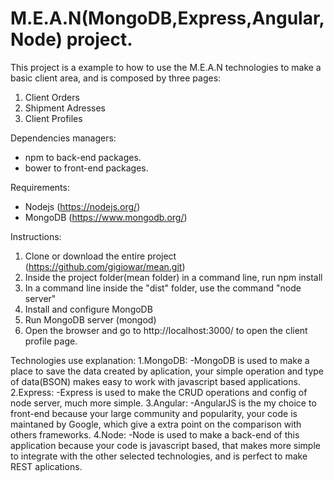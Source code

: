 # M.E.A.N(MongoDB,Express,Angular,Node) project.

This project is a example to how to use the M.E.A.N technologies to make a basic client area, and is composed by three pages:

1. Client Orders
2. Shipment Adresses
3. Client Profiles

Dependencies managers:
- npm to back-end packages.
- bower to front-end packages.

Requirements:
- Nodejs (https://nodejs.org/)
- MongoDB (https://www.mongodb.org/)

Instructions:

1. Clone or download the entire project (https://github.com/gigiowar/mean.git)
2. Inside the project folder(mean folder) in a command line, run npm install
3. In a command line inside the "dist" folder, use the command "node server"
4. Install and configure MongoDB
5. Run MongoDB server (mongod)
6. Open the browser and go to http://localhost:3000/ to open the client profile page.

Technologies use explanation:
1.MongoDB:
	-MongoDB is used to make a place to save the data created by aplication, your simple operation and type of data(BSON) makes easy to work with javascript based applications.
2.Express:
	-Express is used to make the CRUD operations and config of node server, much more simple.
3.Angular:
	-AngularJS is the my choice to front-end because your large community and popularity, your code is maintaned by Google, which give a extra point on the comparison with others frameworks.
4.Node:
	-Node is used to make a back-end of this application because your code is javascript based, that makes more simple to integrate with the other selected technologies, and is perfect to make REST aplications.	


